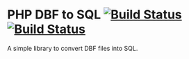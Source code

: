 # PHP DBF to SQL [![Build Status](https://travis-ci.org/marttosc/php-dbf-sql.svg?branch=master)](https://travis-ci.org/marttosc/php-dbf-sql) [![Build Status](https://travis-ci.org/marttosc/php-dbf-sql.svg?branch=develop)](https://travis-ci.org/marttosc/php-dbf-sql)

A simple library to convert DBF files into SQL.

